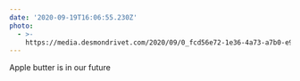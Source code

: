 ```yaml
---
date: '2020-09-19T16:06:55.230Z'
photo:
  - >-
    https://media.desmondrivet.com/2020/09/0_fcd56e72-1e36-4a73-a7b0-e986e4d8fd85.jpg
---
```


Apple butter is in our future
